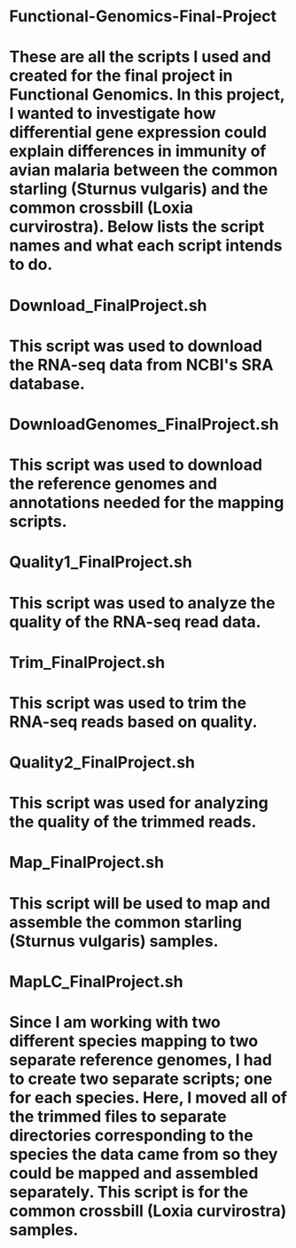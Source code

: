 # Functional-Genomics-Final-Project

# These are all the scripts I used and created for the final project in Functional Genomics. In this project, I wanted to investigate how differential gene expression could explain differences in immunity of avian malaria between the common starling (Sturnus vulgaris) and the common crossbill (Loxia curvirostra). Below lists the script names and what each script intends to do.

# Download_FinalProject.sh
# This script was used to download the RNA-seq data from NCBI's SRA database.

# DownloadGenomes_FinalProject.sh
# This script was used to download the reference genomes and annotations needed for the mapping scripts.

# Quality1_FinalProject.sh
# This script was used to analyze the quality of the RNA-seq read data.

# Trim_FinalProject.sh
# This script was used to trim the RNA-seq reads based on quality.

# Quality2_FinalProject.sh
# This script was used for analyzing the quality of the trimmed reads.

# Map_FinalProject.sh
# This script will be used to map and assemble the common starling (Sturnus vulgaris) samples.

# MapLC_FinalProject.sh
# Since I am working with two different species mapping to two separate reference genomes, I had to create two separate scripts; one for each species. Here, I moved all of the trimmed files to separate directories corresponding to the species the data came from so they could be mapped and assembled separately. This script is for the common crossbill (Loxia curvirostra) samples.
